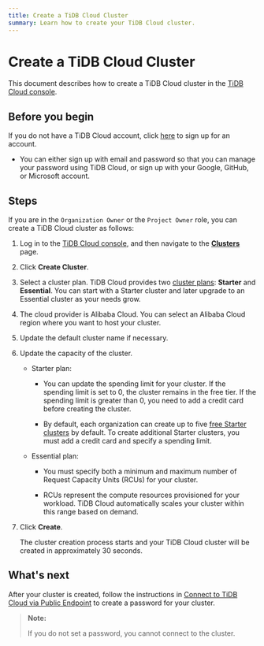 ```yaml
---
title: Create a TiDB Cloud Cluster
summary: Learn how to create your TiDB Cloud cluster.
---
```


# Create a TiDB Cloud Cluster

This document describes how to create a TiDB Cloud cluster in the [TiDB Cloud console](https://console.tidb.io/signup?provider_source=alicloud).

## Before you begin

If you do not have a TiDB Cloud account, click [here](https://console.tidb.io/free-trial?provider_source=alicloud) to sign up for an account.

- You can either sign up with email and password so that you can manage your password using TiDB Cloud, or sign up with your Google, GitHub, or Microsoft account.

## Steps

If you are in the `Organization Owner` or the `Project Owner` role, you can create a TiDB Cloud cluster as follows:

1. Log in to the [TiDB Cloud console](https://console.tidb.io/signup?provider_source=alicloud), and then navigate to the [**Clusters**](https://console.tidb.io/project/clusters) page.

2. Click **Create Cluster**.

3. Select a cluster plan. TiDB Cloud provides two [cluster plans](/tidb-cloud/select-cluster-tier.md): **Starter** and **Essential**. You can start with a Starter cluster and later upgrade to an Essential cluster as your needs grow.

4. The cloud provider is Alibaba Cloud. You can select an Alibaba Cloud region where you want to host your cluster.

5. Update the default cluster name if necessary.

6. Update the capacity of the cluster.

    - Starter plan:

        - You can update the spending limit for your cluster. If the spending limit is set to 0, the cluster remains in the free tier. If the spending limit is greater than 0, you need to add a credit card before creating the cluster.

        - By default, each organization can create up to five [free Starter clusters](/tidb-cloud/select-cluster-tier.md#tidb-cloud-starter) by default. To create additional Starter clusters, you must add a credit card and specify a spending limit.

    - Essential plan:

        - You must specify both a minimum and maximum number of Request Capacity Units (RCUs) for your cluster.

        - RCUs represent the compute resources provisioned for your workload. TiDB Cloud automatically scales your cluster within this range based on demand.

7. Click **Create**.

    The cluster creation process starts and your TiDB Cloud cluster will be created in approximately 30 seconds.

## What's next

After your cluster is created, follow the instructions in [Connect to TiDB Cloud via Public Endpoint](/tidb-cloud/connect-via-standard-connection-serverless.md) to create a password for your cluster.

> **Note:**
>
> If you do not set a password, you cannot connect to the cluster.
